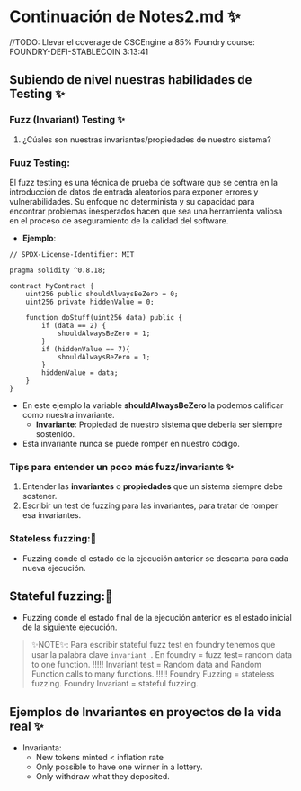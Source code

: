 # Continuación de Notes2.md ✨
//TODO: Llevar el coverage de CSCEngine a 85% 
Foundry course: FOUNDRY-DEFI-STABLECOIN
3:13:41

## Subiendo de nivel nuestras habilidades de Testing ✨
### Fuzz (Invariant) Testing ✨
1. ¿Cúales son nuestras invariantes/propiedades de nuestro sistema?

### Fuuz Testing: 
El fuzz testing es una técnica de prueba de software que se centra en la introducción de datos de entrada aleatorios para exponer errores y vulnerabilidades. Su enfoque no determinista y su capacidad para encontrar problemas inesperados hacen que sea una herramienta valiosa en el proceso de aseguramiento de la calidad del software.
- **Ejemplo**:
```solidity
// SPDX-License-Identifier: MIT

pragma solidity ^0.8.18;

contract MyContract {
    uint256 public shouldAlwaysBeZero = 0;
    uint256 private hiddenValue = 0;

    function doStuff(uint256 data) public {
        if (data == 2) {
            shouldAlwaysBeZero = 1;
        }
        if (hiddenValue == 7){
            shouldAlwaysBeZero = 1;
        }
        hiddenValue = data;
    }
}
```
- En este ejemplo la variable **shouldAlwaysBeZero** la podemos calificar como nuestra invariante.
  - **Invariante**: Propiedad de nuestro sistema que deberia ser siempre sostenido.
- Esta invariante nunca se puede romper en nuestro código.

### Tips para entender un poco más fuzz/invariants ✨
1. Entender las **invariantes** o **propiedades** que un sistema siempre debe sostener.
2. Escribir un test de fuzzing para las invariantes, para tratar de romper esa invariantes.

### Stateless fuzzing:🤯
- Fuzzing donde el estado de la ejecución anterior se descarta para cada nueva ejecución.

## Stateful fuzzing:🤯
- Fuzzing donde el estado final de la ejecución anterior es el estado inicial de la siguiente ejecución.
> ✨NOTE✨: Para escribir stateful fuzz test en foundry tenemos que usar la palabra clave `invariant_`.
> En foundry = fuzz test= random data to one function. !!!!!
> Invariant test = Random data and Random Function calls to many functions. !!!!!
> Foundry Fuzzing = stateless fuzzing.
> Foundry Invariant = stateful fuzzing.

## Ejemplos de Invariantes en proyectos de la vida real ✨
- Invarianta:
  - New tokens minted < inflation rate 
  - Only possible to have one winner in a lottery.
  - Only withdraw what they deposited.